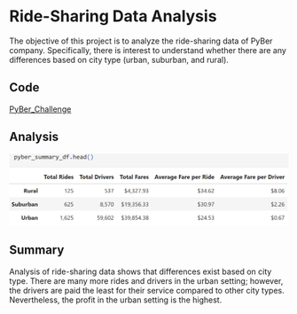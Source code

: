 # Ride-Sharing Data Analysis

The objective of this project is to analyze the ride-sharing data of PyBer company. Specifically, there is interest to understand whether there are any differences based on city type (urban, suburban, and rural). 


## Code
[PyBer_Challenge](https://github.com/MSF2141/PyBer_Analysis/blob/62871db1b0c48b20266d229f46fa9da48ad4c5ae/PyBer_Challenge.ipynb)

## Analysis
![pyber_summary](https://github.com/MSF2141/PyBer_Analysis/blob/e3fca51bd917434fb4fca902b15ab067b4e2e3f9/Analysis/pyber_summary.png)

## Summary
Analysis of ride-sharing data shows that differences exist based on city type. There are many more rides and drivers in the urban setting; however, the drivers are paid the least for their service compared to other city types. Nevertheless, the profit in the urban setting is the highest.
